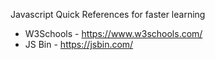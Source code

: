 Javascript Quick References for faster learning

- W3Schools - https://www.w3schools.com/
- JS Bin - https://jsbin.com/

